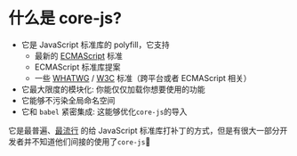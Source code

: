 # 什么是 core-js?

- 它是 JavaScript 标准库的 polyfill，它支持
  - 最新的 [ECMAScript](https://zh.wikipedia.org/wiki/ECMAScript) 标准
  - ECMAScript 标准库提案
  - 一些 [WHATWG](https://zh.wikipedia.org/wiki/WHATWG) / [W3C](https://zh.wikipedia.org/wiki/万维网联盟) 标准（跨平台或者 ECMAScript 相关）
- 它最大限度的模块化: 你能仅仅加载你想要使用的功能
- 它能够不污染全局命名空间
- 它和 `babel` 紧密集成: 这能够优化`core-js`的导入

它是最普遍、[最流行](https://npmtrends.com/airbnb-js-shims-vs-core-js-vs-es5-shim-vs-es6-shim-vs-js-polyfills-vs-polyfill-library-vs-polyfill-service) 的给 JavaScript 标准库打补丁的方式，但是有很大一部分开发者并不知道他们间接的使用了`core-js`🙂